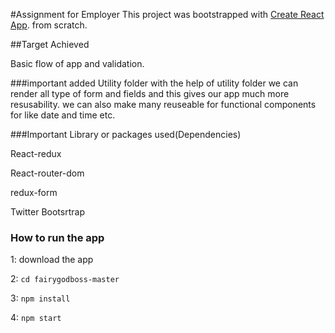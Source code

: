 #Assignment for Employer
This project was bootstrapped with [Create React App](https://github.com/facebookincubator/create-react-app). from scratch.

##Target Achieved

Basic flow of app and validation.

###important
added Utility folder with the help of utility folder we can render all type of form and fields and this gives our app much more resusability. we can also make many reuseable for functional components for like date and time etc.


###Important Library or packages used(Dependencies)

React-redux

React-router-dom

redux-form

Twitter Bootsrtrap

### How to run the app
1: download the app

2: `cd fairygodboss-master`

3: `npm install`

4: `npm start`
